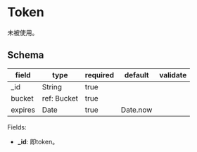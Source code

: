 # Token

未被使用。

## Schema

| field   | type        | required | default  | validate |
| ------- | ----------- | -------- | -------- | -------- |
| _id     | String      | true     |          |          |
| bucket  | ref: Bucket | true     |          |          |
| expires | Date        | true     | Date.now |          |

Fields:

* **_id**: 即token。
